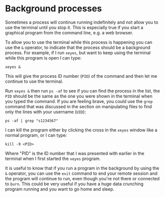 # Background processes

Sometimes a process will continue running indefinitely and not allow you to use the terminal until you stop it. This is especially true if you start a graphical program from the command line, e.g. a web browser.

To allow you to use the terminal while this process is happening you can use the `&` operator, to indicate that the process should be a background process. For example, if I run `xeyes`, but want to keep using the terminal while this program is open I can type:

```text
xeyes &
```

This will give the process ID number \(`PID`\) of the command and then let me continue to use the terminal.

Run `xeyes &` then run `ps -af` to see if you can find the process in the list, the `PID` should be the same as the one you were shown in the terminal when you typed the command. If you are feeling brave, you could use the `grep` command that was discussed in the section on manipulating files to find only the lines with your username \(`UID`\):

```text
ps -af | grep "s1234567"
```

I can kill the program either by clicking the cross in the `xeyes` window like a normal program, or I can type:

```text
kill -9 <PID>
```

Where "PID" is the ID number that I was presented with earlier in the terminal when I first started the `xeyes` program.

It is useful to know that if you run a program in the background by using the `&` operator, you can use the `exit` command to end your remote session and the program will continue to run, even though you're not there or connected to `burn`. This could be very useful if you have a huge data crunching program running and you want to go home and sleep.

